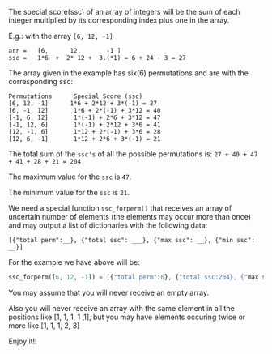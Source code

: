 The special score(ssc) of an array of integers will be the sum of each integer multiplied by its corresponding index plus one in the array.

E.g.: with the array  ```[6, 12, -1]```
```
arr =   [6,      12,       -1 ]
ssc =   1*6  +  2* 12 +  3.(*1) = 6 + 24 - 3 = 27
```
The array given in the example has six(6) permutations and are with the corresponding ssc:
```
Permutations      Special Score (ssc)
[6, 12, -1]      1*6 + 2*12 + 3*(-1) = 27
[6, -1, 12]       1*6 + 2*(-1) + 3*12 = 40
[-1, 6, 12]       1*(-1) + 2*6 + 3*12 = 47
[-1, 12, 6]       1*(-1) + 2*12 + 3*6 = 41
[12, -1, 6]       1*12 + 2*(-1) + 3*6 = 28
[12, 6, -1]       1*12 + 2*6 + 3*(-1) = 21
```
The total sum of the ```ssc's``` of all the possible permutations is: ```27 + 40 + 47 + 41 + 28 + 21 = 204```

The maximum value for the ```ssc``` is ```47```.

The minimum value for the ```ssc``` is ```21```.

We need a special function ```ssc_forperm()``` that receives an array of uncertain number of elements (the elements may occur more than once) and may output a list of dictionaries with the following data:
```
[{"total perm":__}, {"total ssc": ___}, {"max ssc": __}, {"min ssc": __}]
```
For the example we have above will be:
```python
ssc_forperm([6, 12, -1]) = [{"total perm":6}, {"total ssc:204}, {"max ssc":47}, {"min ssc":21}]
```
You may assume that you will never receive an empty array.

Also you will never receive an array with the same element in all the positions like [1, 1, 1, 1 ,1], but you may have elements occuring twice or more like [1, 1, 1, 2, 3]

Enjoy it!!
